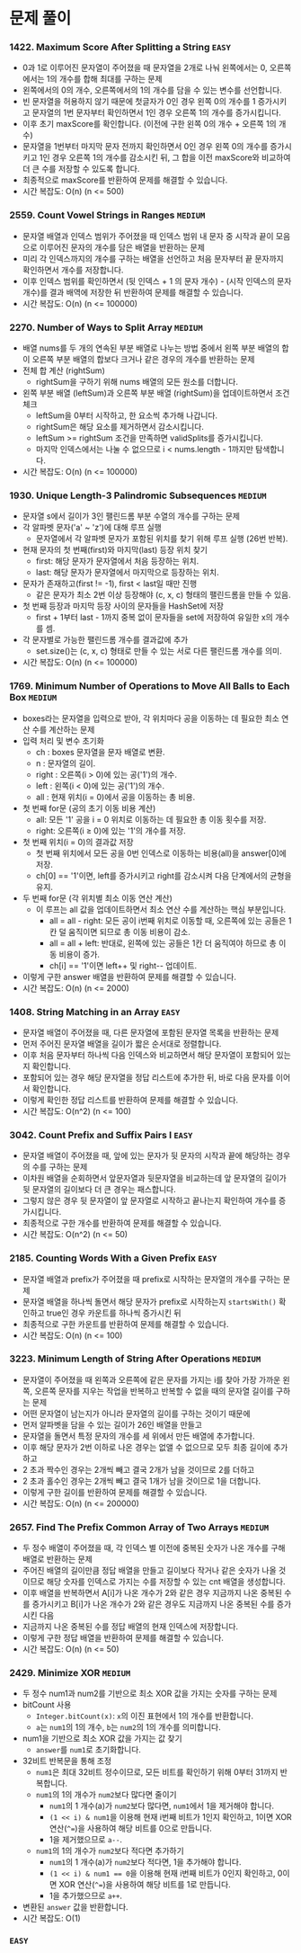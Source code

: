 # 문제 풀이

### 1422. Maximum Score After Splitting a String ```EASY```
- 0과 1로 이루어진 문자열이 주어졌을 때 문자열을 2개로 나눠 왼쪽에서는 0, 오른쪽에서는 1의 개수를 합해 최대를 구하는 문제
- 왼쪽에서의 0의 개수, 오른쪽에서의 1의 개수를 담을 수 있는 변수를 선언합니다.
- 빈 문자열을 허용하지 않기 때문에 첫글자가 0인 경우 왼쪽 0의 개수를 1 증가시키고 문자열의 1번 문자부터 확인하면서 1인 경우 오른쪽 1의 개수를 증가시킵니다.
- 이후 초기 maxScore를 확인합니다. (이전에 구한 왼쪽 0의 개수 + 오른쪽 1의 개수)
- 문자열을 1번부터 마지막 문자 전까지 확인하면서 0인 경우 왼쪽 0의 개수를 증가시키고 1인 경우 오른쪽 1의 개수를 감소시킨 뒤, 그 합을 이전 maxScore와 비교하여 더 큰 수를 저장할 수 있도록 합니다.
- 최종적으로 maxScore를 반환하여 문제를 해결할 수 있습니다.
- 시간 복잡도: O(n) (n <= 500)

### 2559. Count Vowel Strings in Ranges ```MEDIUM```
- 문자열 배열과 인덱스 범위가 주어졌을 때 인덱스 범위 내 문자 중 시작과 끝이 모음으로 이루어진 문자의 개수를 담은 배열을 반환하는 문제
- 미리 각 인덱스까지의 개수를 구하는 배열을 선언하고 처음 문자부터 끝 문자까지 확인하면서 개수를 저장합니다.
- 이후 인덱스 범위를 확인하면서 (뒷 인덱스 + 1 의 문자 개수) - (시작 인덱스의 문자 개수)를 결과 배역에 저장한 뒤 반환하여 문제를 해결할 수 있습니다.
- 시간 복잡도: O(n) (n <= 100000)

### 2270. Number of Ways to Split Array ```MEDIUM```
- 배열 nums를 두 개의 연속된 부분 배열로 나누는 방법 중에서 왼쪽 부분 배열의 합이 오른쪽 부분 배열의 합보다 크거나 같은 경우의 개수를 반환하는 문제
- 전체 합 계산 (rightSum)
  + rightSum을 구하기 위해 nums 배열의 모든 원소를 더합니다.
- 왼쪽 부분 배열 (leftSum)과 오른쪽 부분 배열 (rightSum)을 업데이트하면서 조건 체크
  + leftSum을 0부터 시작하고, 한 요소씩 추가해 나갑니다.
  + rightSum은 해당 요소를 제거하면서 감소시킵니다.
  + leftSum >= rightSum 조건을 만족하면 validSplits를 증가시킵니다.
  + 마지막 인덱스에서는 나눌 수 없으므로 i < nums.length - 1까지만 탐색합니다.
- 시간 복잡도: O(n) (n <= 100000)

### 1930. Unique Length-3 Palindromic Subsequences ```MEDIUM```
- 문자열 s에서 길이가 3인 팰린드롬 부분 수열의 개수를 구하는 문제
- 각 알파벳 문자('a' ~ 'z')에 대해 루프 실행
  + 문자열에서 각 알파벳 문자가 포함된 위치를 찾기 위해 루프 실행 (26번 반복).
- 현재 문자의 첫 번째(first)와 마지막(last) 등장 위치 찾기
  + first: 해당 문자가 문자열에서 처음 등장하는 위치.
  + last: 해당 문자가 문자열에서 마지막으로 등장하는 위치.
- 문자가 존재하고(first != -1), first < last일 때만 진행
  + 같은 문자가 최소 2번 이상 등장해야 (c, x, c) 형태의 팰린드롬을 만들 수 있음.
- 첫 번째 등장과 마지막 등장 사이의 문자들을 HashSet에 저장
  + first + 1부터 last - 1까지 중복 없이 문자들을 set에 저장하여 유일한 x의 개수를 셈.
- 각 문자별로 가능한 팰린드롬 개수를 결과값에 추가
  + set.size()는 (c, x, c) 형태로 만들 수 있는 서로 다른 팰린드롬 개수를 의미.
- 시간 복잡도: O(n) (n <= 100000)

### 1769. Minimum Number of Operations to Move All Balls to Each Box ```MEDIUM```
- boxes라는 문자열을 입력으로 받아, 각 위치마다 공을 이동하는 데 필요한 최소 연산 수를 계산하는 문제
- 입력 처리 및 변수 초기화
  + ch : boxes 문자열을 문자 배열로 변환.
  + n : 문자열의 길이.
  + right : 오른쪽(i > 0)에 있는 공('1')의 개수.
  + left : 왼쪽(i < 0)에 있는 공('1')의 개수.
  + all : 현재 위치(i = 0)에서 공을 이동하는 총 비용.
- 첫 번째 for문 (공의 초기 이동 비용 계산)
  + all: 모든 '1' 공을 i = 0 위치로 이동하는 데 필요한 총 이동 횟수를 저장.
  + right: 오른쪽(i ≥ 0)에 있는 '1'의 개수를 저장.
- 첫 번째 위치(i = 0)의 결과값 저장
  + 첫 번째 위치에서 모든 공을 0번 인덱스로 이동하는 비용(all)을 answer[0]에 저장.
  + ch[0] == '1'이면, left를 증가시키고 right를 감소시켜 다음 단계에서의 균형을 유지.
- 두 번째 for문 (각 위치별 최소 이동 연산 계산)
  + 이 루프는 all 값을 업데이트하면서 최소 연산 수를 계산하는 핵심 부분입니다.
    - all = all - right: 모든 공이 i번째 위치로 이동할 때, 오른쪽에 있는 공들은 1칸 덜 움직이면 되므로 총 이동 비용이 감소.
    - all = all + left: 반대로, 왼쪽에 있는 공들은 1칸 더 움직여야 하므로 총 이동 비용이 증가.
    - ch[i] == '1'이면 left++ 및 right-- 업데이트.
- 이렇게 구한 answer 배열을 반환하여 문제를 해결할 수 있습니다.
- 시간 복잡도: O(n) (n <= 2000)

### 1408. String Matching in an Array ```EASY```
- 문자열 배열이 주어졌을 때, 다른 문자열에 포함된 문자열 목록을 반환하는 문제
- 먼저 주어진 문자열 배열을 길이가 짧은 순서대로 정렬합니다.
- 이후 처음 문자부터 하나씩 다음 인덱스와 비교하면서 해당 문자열이 포함되어 있는지 확인합니다.
- 포함되어 있는 경우 해당 문자열을 정답 리스트에 추가한 뒤, 바로 다음 문자를 이어서 확인합니다.
- 이렇게 확인한 정답 리스트를 반환하여 문제를 해결할 수 있습니다.
- 시간 복잡도: O(n^2) (n <= 100)

### 3042. Count Prefix and Suffix Pairs I ```EASY```
- 문자열 배열이 주어졌을 때, 앞에 있는 문자가 뒷 문자의 시작과 끝에 해당하는 경우의 수를 구하는 문제
- 이차원 배열을 순회하면서 앞문자열과 뒷문자열을 비교하는데 앞 문자열의 길이가 뒷 문자열의 길이보다 더 큰 경우는 패스합니다.
- 그렇지 않은 경우 뒷 문자열이 앞 문자열로 시작하고 끝나는지 확인하여 개수를 증가시킵니다.
- 최종적으로 구한 개수를 반환하여 문제를 해결할 수 있습니다.
- 시간 복잡도: O(n^2) (n <= 50)

### 2185. Counting Words With a Given Prefix ```EASY```
- 문자열 배열과 prefix가 주어졌을 때 prefix로 시작하는 문자열의 개수를 구하는 문제
- 문자열 배열을 하나씩 돌면서 해당 문자가 prefix로 시작하는지 ```startsWith()``` 확인하고 true인 경우 카운트를 하나씩 증가시킨 뒤
- 최종적으로 구한 카운트를 반환하여 문제를 해결할 수 있습니다.
- 시간 복잡도: O(n) (n <= 100)

### 3223. Minimum Length of String After Operations ```MEDIUM```
- 문자열이 주어졌을 때 왼쪽과 오른쪽에 같은 문자를 가지는 i를 찾아 가장 가까운 왼쪽, 오른쪽 문자를 지우는 작업을 반복하고 반복할 수 없을 때의 문자열 길이를 구하는 문제
- 어떤 문자열이 남는지가 아니라 문자열의 길이를 구하는 것이기 때문에 
- 먼저 알파벳을 담을 수 있는 길이가 26인 배열을 만들고
- 문자열을 돌면서 특정 문자의 개수를 세 위에서 만든 배열에 추가합니다.
- 이후 해당 문자가 2번 이하로 나온 경우는 없앨 수 없으므로 모두 최종 길이에 추가하고
- 2 초과 짝수인 경우는 2개씩 빼고 결국 2개가 남을 것이므로 2를 더하고
- 2 초과 홀수인 경우는 2개씩 빼고 결국 1개가 남을 것이므로 1을 더합니다.
- 이렇게 구한 길이를 반환하여 문제를 해결할 수 있습니다.
- 시간 복잡도: O(n) (n <= 200000)

### 2657. Find The Prefix Common Array of Two Arrays ```MEDIUM```
- 두 정수 배열이 주어졌을 때, 각 인덱스 별 이전에 중복된 숫자가 나온 개수를 구해 배열로 반환하는 문제
- 주어진 배열의 길이만큼 정답 배열을 만들고 길이보다 작거나 같은 숫자가 나올 것이므로 해당 숫자를 인덱스로 가지는 수를 저장할 수 있는 cnt 배열을 생성합니다.
- 이후 배열을 반복하면서 A[i]가 나온 개수가 2와 같은 경우 지금까지 나온 중복된 수를 증가시키고 B[i]가 나온 개수가 2와 같은 경우도 지금까지 나온 중복된 수를 증가시킨 다음
- 지금까지 나온 중복된 수를 정답 배열의 현재 인덱스에 저장합니다.
- 이렇게 구한 정답 배열을 반환하여 문제를 해결할 수 있습니다.
- 시간 복잡도: O(n) (n <= 50)

### 2429. Minimize XOR ```MEDIUM```
- 두 정수 num1과 num2를 기반으로 최소 XOR 값을 가지는 숫자를 구하는 문제
- bitCount 사용
  + `Integer.bitCount(x)`: `x`의 이진 표현에서 1의 개수를 반환합니다.
  + `a`는 `num1`의 1의 개수, `b`는 `num2`의 1의 개수를 의미합니다.
- num1을 기반으로 최소 XOR 값을 가지는 값 찾기
  + `answer`를 `num1`로 초기화합니다.
- 32비트 반복문을 통해 조정
  + `num1`은 최대 32비트 정수이므로, 모든 비트를 확인하기 위해 0부터 31까지 반복합니다.
  + `num1`의 1의 개수가 `num2`보다 많다면 줄이기
    - `num1`의 1 개수(a)가 `num2`보다 많다면, `num1`에서 1을 제거해야 합니다.
    - `(1 << i) & num1`을 이용해 현재 i번째 비트가 1인지 확인하고, 1이면 XOR 연산(`^=`)을 사용하여 해당 비트를 0으로 만듭니다.
    - 1을 제거했으므로 `a--`.
  + `num1`의 1의 개수가 `num2`보다 적다면 추가하기
    - `num1`의 1 개수(a)가 `num2`보다 적다면, 1을 추가해야 합니다.
    - `(1 << i) & num1 == 0`을 이용해 현재 i번째 비트가 0인지 확인하고, 0이면 XOR 연산(`^=`)을 사용하여 해당 비트를 1로 만듭니다.
    - 1을 추가했으므로 `a++`.
- 변환된 `answer` 값을 반환합니다.
- 시간 복잡도: O(1)

### ```EASY```



